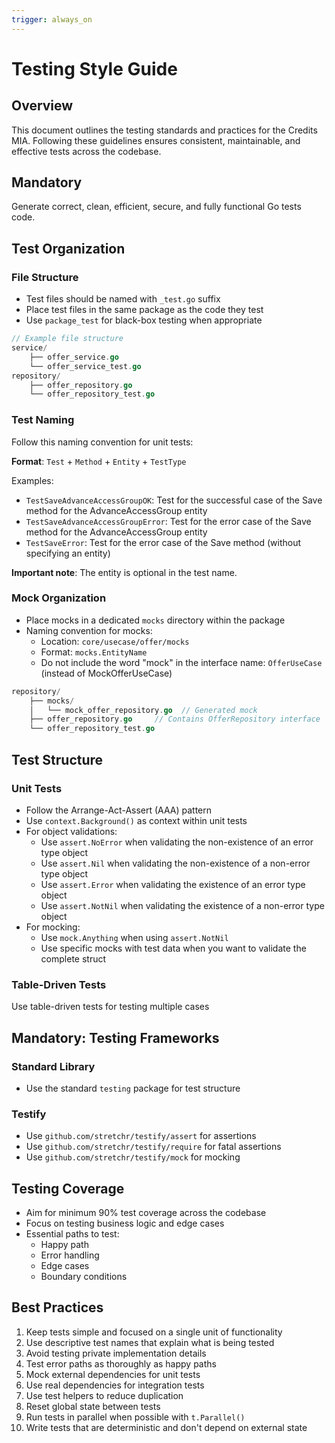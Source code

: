 ```yaml
---
trigger: always_on
---
```


# Testing Style Guide

## Overview

This document outlines the testing standards and practices for the Credits MIA. Following these guidelines ensures consistent, maintainable, and effective tests across the codebase.

## Mandatory

Generate correct, clean, efficient, secure, and fully functional Go tests code.

## Test Organization

### File Structure

- Test files should be named with `_test.go` suffix
- Place test files in the same package as the code they test
- Use `package_test` for black-box testing when appropriate

```go
// Example file structure
service/
    ├── offer_service.go
    └── offer_service_test.go
repository/
    ├── offer_repository.go
    └── offer_repository_test.go
```

### Test Naming

Follow this naming convention for unit tests:

**Format**: `Test` + `Method` + `Entity` + `TestType`

Examples:

- `TestSaveAdvanceAccessGroupOK`: Test for the successful case of the Save method for the AdvanceAccessGroup entity
- `TestSaveAdvanceAccessGroupError`: Test for the error case of the Save method for the AdvanceAccessGroup entity
- `TestSaveError`: Test for the error case of the Save method (without specifying an entity)

**Important note**: The entity is optional in the test name.

### Mock Organization

- Place mocks in a dedicated `mocks` directory within the package
- Naming convention for mocks:
  - Location: `core/usecase/offer/mocks`
  - Format: `mocks.EntityName`
  - Do not include the word "mock" in the interface name: `OfferUseCase` (instead of MockOfferUseCase)

```go
repository/
    ├── mocks/
    │   └── mock_offer_repository.go  // Generated mock
    ├── offer_repository.go     // Contains OfferRepository interface
    └── offer_repository_test.go
```

## Test Structure

### Unit Tests

- Follow the Arrange-Act-Assert (AAA) pattern
- Use `context.Background()` as context within unit tests
- For object validations:
  - Use `assert.NoError` when validating the non-existence of an error type object
  - Use `assert.Nil` when validating the non-existence of a non-error type object
  - Use `assert.Error` when validating the existence of an error type object
  - Use `assert.NotNil` when validating the existence of a non-error type object
- For mocking:
  - Use `mock.Anything` when using `assert.NotNil`
  - Use specific mocks with test data when you want to validate the complete struct

### Table-Driven Tests

Use table-driven tests for testing multiple cases
## Mandatory: Testing Frameworks

### Standard Library

- Use the standard `testing` package for test structure

### Testify

- Use `github.com/stretchr/testify/assert` for assertions
- Use `github.com/stretchr/testify/require` for fatal assertions
- Use `github.com/stretchr/testify/mock` for mocking

## Testing Coverage

- Aim for minimum 90% test coverage across the codebase
- Focus on testing business logic and edge cases
- Essential paths to test:
  - Happy path
  - Error handling
  - Edge cases
  - Boundary conditions

## Best Practices

1. Keep tests simple and focused on a single unit of functionality
2. Use descriptive test names that explain what is being tested
3. Avoid testing private implementation details
4. Test error paths as thoroughly as happy paths
5. Mock external dependencies for unit tests
6. Use real dependencies for integration tests
7. Use test helpers to reduce duplication
8. Reset global state between tests
9. Run tests in parallel when possible with `t.Parallel()`
10. Write tests that are deterministic and don't depend on external state